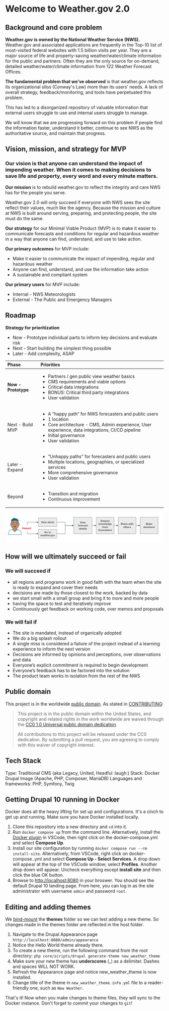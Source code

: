 # Welcome to Weather.gov 2.0

## Background and core problem

**Weather.gov is owned by the National Weather Service (NWS).** Weather.gov and associated applications are frequently in the Top-10 list of most-visited federal websites with 1.5 billion visits per year. They are a major source of life and property-saving weather/water/climate information for the public and partners. Often they are the only source for on-demand, detailed weather/water/climate information from 122 Weather Forecast Offices.

**The fundamental problem that we’ve observed** is that weather.gov reflects its organizational silos (Conway's Law) more than its users’ needs. A lack of overall strategy, feedback/monitoring, and tools have perpetuated this problem.

This has led to a disorganized repository of valuable information that external users struggle to use and internal users struggle to manage.

We will know that we are progressing forward on this problem if people find the information faster, understand it better, continue to see NWS as the authoritative source, and maintain that progress.

## Vision, mission, and strategy for MVP

### Our vision is that anyone can understand the impact of impending weather. When it comes to making decisions to save life and property, every word and every minute matters.

**Our mission** is to rebuild weather.gov to reflect the integrity and care NWS has for the people you serve. 

Weather.gov 2.0 will only succeed if everyone with NWS sees the site reflect their values, much like the agency. Because the mission and culture at NWS is built around serving, preparing, and protecting people, the site must do the same. 

**Our strategy** for our Minimal Viable Product (MVP) is to make it easier to communicate forecasts and conditions for regular and hazardous weather in a way that anyone can find, understand, and use to take action.

**Our primary outcomes** for MVP include:

  - Make it easier to communicate the impact of impending, regular and hazardous weather
  - Anyone can find, understand, and use the information take action
  - A sustainable and compliant system

**Our primary users** for MVP include:
  - Internal - NWS Meteorologists 
  - External - The Public and Emergency Managers

## Roadmap

**Strategy for prioritization**
  - Now - Prototype individual parts to inform key decisions and evaluate risk
  - Next - Start building the simplest thing possible
  - Later - Add complexity, ASAP

| Phase      | Priorities |
| :----------- | :----------- |
| **Now - Prototype** | <ul><li>Partners / gen public view weather basics</li><li>CMS requirements and viable options</li><li>Critical data integrations</li><li>BONUS: Critical third party integrations</li><li>User validation</li></ul> |
| Next - Build MVP | <ul><li>A “happy path” for NWS forecasters and public users</li><li>1 location</li><li>Core architecture - CMS, Admin experience, User experience, data integrations, CI/CD pipeline</li><li>Initial governance</li><li>User validation</li></ul> |
| Later - Expand | <ul><li>“Unhappy paths” for forecasters and public users</li><li>Multiple locations, geographies, or specialized services</li><li>More comprehensive governance</li><li>User validation</li></ul> |
| Beyond | <ul><li>Transition and migration</li><li>Continuous improvement</li></ul> |

![happy path journey map](/docs/img/happy-path.png)

## How will we ultimately succeed or fail

### We will succeed if 
  - all regions and programs work in good faith with the team when the site is ready to expand and cover their needs
  - decisions are made by those closest to the work, backed by data
  - we start small with a small group and bring it to more and more people
  - having the space to test and iteratively improve
  - Continuously get feedback on working code, over memos and proposals

### We will fail if 
  - The site is mandated, instead of organically adopted
  - We do a big splash rollout
  - A single miss is considered a failure of the project instead of a learning experience to inform the next version
  - Decisions are informed by opinions and perceptions, over observations and data
  - Everyone’s explicit commitment is required to begin development
  - Everyone’s feedback has to be factored into the solution
  - The product team works in isolation from the rest of the NWS

## Public domain

This project is in the worldwide [public domain](LICENSE.md). As stated in [CONTRIBUTING](CONTRIBUTING.md):

> This project is in the public domain within the United States, and copyright and related
> rights in the work worldwide are waived through the
> [CC0 1.0 Universal public domain dedication](https://creativecommons.org/publicdomain/zero/1.0/).
>
> All contributions to this project will be released under the CC0 dedication. By submitting a pull
> request, you are agreeing to comply with this waiver of copyright interest.

## Tech Stack

Type: Traditional CMS (aka Legacy, United, Headful :laugh:)
Stack: Docker Drupal Image (Apache, PHP, Composer, MariaDB)
Languages and frameworks: PHP, Symfony, Twig

## Getting Drupal 10 running in Docker

Docker does all the heavy lifting for set up and configurations. It's a cinch to get up and running. Make sure you have Docker installed locally.

1. Clone this repository into a new directory and `cd` into it.
2. Run `docker compose up` from the command line. Alternatively, install the
   [Docker plugin](https://marketplace.visualstudio.com/items?itemName=ms-azuretools.vscode-docker)
   in VSCode, then right click on the docker-compose.yml and select **Compose
   Up**.
3. Install our site configuration by running `docker compose run --rm install-site`.
   Alternatively, from VSCode, right click on docker-compose..yml and select
   **Compose Up - Select Services**. A drop down will appear at the top of the
   VSCode window; select **Profiles**. Another drop down will appear. Uncheck
   everything except **install site** and then click the blue OK button.
4. Browse to [http://localhost:8080](http://localhost:8080) in your broswer. You
   should see the default Drupal 10 landing page. From here, you can log in as
   the site administrator with username `admin` and password `root`.

## Editing and adding themes

We [bind-mount](https://docs.docker.com/storage/bind-mounts/) the __themes__ folder so we can test adding a new theme. So changes made in the themes folder are reflected in the host folder.

1. Navigate to the Drupal Appearance page `http://localhost:8080/admin/appearance`
2. Notice the Hello World theme already there.
3. To create a new theme, run the following command from the root directory:
`php core/scripts/drupal generate-theme new_weather_theme`
4. Make sure your new theme has __underscores__ (_) as a delimiter. Dashes and spaces WILL NOT WORK.
5. Refresh the Appearance page and notice new_weather_theme is now installed.
6. Change title of the theme in `new_weather_theme.info.yml` file to a reader-friendly one, such as `New Weather`.

That's it! Now when you make changes to theme files, they will sync to the Docker instance. Don't forget to commit your changes to `git`!
